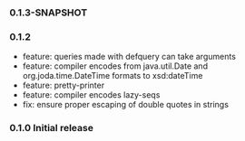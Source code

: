 ### 0.1.3-SNAPSHOT

### 0.1.2
* feature: queries made with defquery can take arguments
* feature: compiler encodes from java.util.Date and org.joda.time.DateTime
           formats to xsd:dateTime
* feature: pretty-printer
* feature: compiler encodes lazy-seqs
* fix: ensure proper escaping of double quotes in strings

### 0.1.0 Initial release